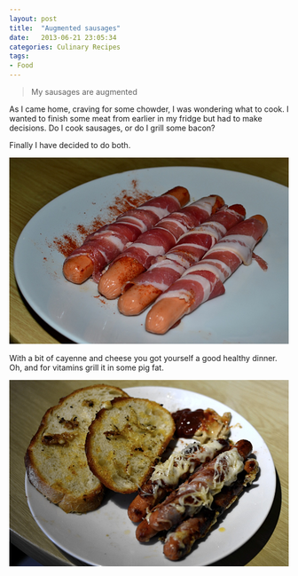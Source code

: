 ```yaml
---
layout: post
title:  "Augmented sausages"
date:   2013-06-21 23:05:34
categories: Culinary Recipes
tags:
- Food
---
```


> My sausages are augmented

As I came home, craving for some chowder, I was wondering what to cook. I
wanted to finish some meat from earlier in my fridge but had to make decisions.
Do I cook sausages, or do I grill some bacon?

Finally I have decided to do both.

![raw-sausages]

With a bit of cayenne and cheese you got yourself a good healthy dinner. Oh,
and for vitamins grill it in some pig fat.

![cooked-sausages]

 [raw-sausages]: /images/augmented-sausages/augmented-sausages-raw.jpg "Raw sausages"
 [cooked-sausages]: /images/augmented-sausages/augmented-sausages-cooked.jpg "Grilled sausages with cheese"
